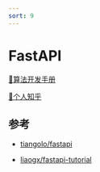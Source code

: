 ```yaml
---
sort: 9
---
```


# FastAPI

[🔨算法开发手册](https://kg-nlp.github.io/Algorithm-Project-Manual/工程内容/FastAPI.html) 

[🔨个人知乎](https://www.zhihu.com/people/zhangyj-n)





## 参考

* [tiangolo/fastapi](https://fastapi.tiangolo.com/zh/tutorial/)

- [liaogx/fastapi-tutorial](https://github.com/liaogx/fastapi-tutorial)
